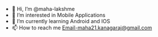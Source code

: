 - 👋 Hi, I’m @maha-lakshme
- 👀 I’m interested in Mobile Applications
- 🌱 I’m currently learning Android and IOS 
- 📫 How to reach me Email-maha21.kanagaraj@gmail.com

<!---
maha-lakshme/maha-lakshme is a ✨ special ✨ repository because its `README.md` (this file) appears on your GitHub profile.
You can click the Preview link to take a look at your changes.
--->
